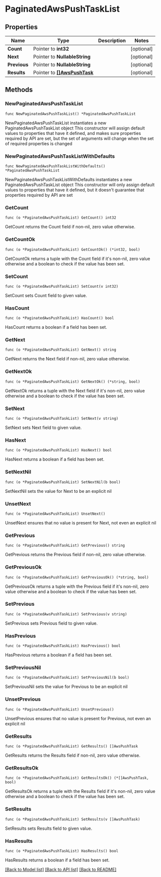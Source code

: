 # PaginatedAwsPushTaskList

## Properties

Name | Type | Description | Notes
------------ | ------------- | ------------- | -------------
**Count** | Pointer to **int32** |  | [optional] 
**Next** | Pointer to **NullableString** |  | [optional] 
**Previous** | Pointer to **NullableString** |  | [optional] 
**Results** | Pointer to [**[]AwsPushTask**](AwsPushTask.md) |  | [optional] 

## Methods

### NewPaginatedAwsPushTaskList

`func NewPaginatedAwsPushTaskList() *PaginatedAwsPushTaskList`

NewPaginatedAwsPushTaskList instantiates a new PaginatedAwsPushTaskList object
This constructor will assign default values to properties that have it defined,
and makes sure properties required by API are set, but the set of arguments
will change when the set of required properties is changed

### NewPaginatedAwsPushTaskListWithDefaults

`func NewPaginatedAwsPushTaskListWithDefaults() *PaginatedAwsPushTaskList`

NewPaginatedAwsPushTaskListWithDefaults instantiates a new PaginatedAwsPushTaskList object
This constructor will only assign default values to properties that have it defined,
but it doesn't guarantee that properties required by API are set

### GetCount

`func (o *PaginatedAwsPushTaskList) GetCount() int32`

GetCount returns the Count field if non-nil, zero value otherwise.

### GetCountOk

`func (o *PaginatedAwsPushTaskList) GetCountOk() (*int32, bool)`

GetCountOk returns a tuple with the Count field if it's non-nil, zero value otherwise
and a boolean to check if the value has been set.

### SetCount

`func (o *PaginatedAwsPushTaskList) SetCount(v int32)`

SetCount sets Count field to given value.

### HasCount

`func (o *PaginatedAwsPushTaskList) HasCount() bool`

HasCount returns a boolean if a field has been set.

### GetNext

`func (o *PaginatedAwsPushTaskList) GetNext() string`

GetNext returns the Next field if non-nil, zero value otherwise.

### GetNextOk

`func (o *PaginatedAwsPushTaskList) GetNextOk() (*string, bool)`

GetNextOk returns a tuple with the Next field if it's non-nil, zero value otherwise
and a boolean to check if the value has been set.

### SetNext

`func (o *PaginatedAwsPushTaskList) SetNext(v string)`

SetNext sets Next field to given value.

### HasNext

`func (o *PaginatedAwsPushTaskList) HasNext() bool`

HasNext returns a boolean if a field has been set.

### SetNextNil

`func (o *PaginatedAwsPushTaskList) SetNextNil(b bool)`

 SetNextNil sets the value for Next to be an explicit nil

### UnsetNext
`func (o *PaginatedAwsPushTaskList) UnsetNext()`

UnsetNext ensures that no value is present for Next, not even an explicit nil
### GetPrevious

`func (o *PaginatedAwsPushTaskList) GetPrevious() string`

GetPrevious returns the Previous field if non-nil, zero value otherwise.

### GetPreviousOk

`func (o *PaginatedAwsPushTaskList) GetPreviousOk() (*string, bool)`

GetPreviousOk returns a tuple with the Previous field if it's non-nil, zero value otherwise
and a boolean to check if the value has been set.

### SetPrevious

`func (o *PaginatedAwsPushTaskList) SetPrevious(v string)`

SetPrevious sets Previous field to given value.

### HasPrevious

`func (o *PaginatedAwsPushTaskList) HasPrevious() bool`

HasPrevious returns a boolean if a field has been set.

### SetPreviousNil

`func (o *PaginatedAwsPushTaskList) SetPreviousNil(b bool)`

 SetPreviousNil sets the value for Previous to be an explicit nil

### UnsetPrevious
`func (o *PaginatedAwsPushTaskList) UnsetPrevious()`

UnsetPrevious ensures that no value is present for Previous, not even an explicit nil
### GetResults

`func (o *PaginatedAwsPushTaskList) GetResults() []AwsPushTask`

GetResults returns the Results field if non-nil, zero value otherwise.

### GetResultsOk

`func (o *PaginatedAwsPushTaskList) GetResultsOk() (*[]AwsPushTask, bool)`

GetResultsOk returns a tuple with the Results field if it's non-nil, zero value otherwise
and a boolean to check if the value has been set.

### SetResults

`func (o *PaginatedAwsPushTaskList) SetResults(v []AwsPushTask)`

SetResults sets Results field to given value.

### HasResults

`func (o *PaginatedAwsPushTaskList) HasResults() bool`

HasResults returns a boolean if a field has been set.


[[Back to Model list]](../README.md#documentation-for-models) [[Back to API list]](../README.md#documentation-for-api-endpoints) [[Back to README]](../README.md)


